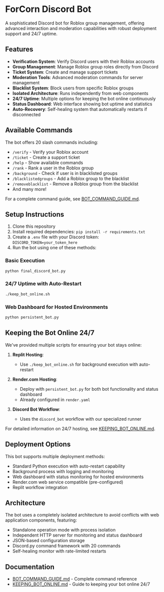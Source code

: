 # ForCorn Discord Bot

A sophisticated Discord bot for Roblox group management, offering advanced interaction and moderation capabilities with robust deployment support and 24/7 uptime.

## Features

- **Verification System**: Verify Discord users with their Roblox accounts
- **Group Management**: Manage Roblox group roles directly from Discord
- **Ticket System**: Create and manage support tickets
- **Moderation Tools**: Advanced moderation commands for server management
- **Blacklist System**: Block users from specific Roblox groups
- **Isolated Architecture**: Runs independently from web components
- **24/7 Uptime**: Multiple options for keeping the bot online continuously
- **Status Dashboard**: Web interface showing bot uptime and statistics
- **Auto-Recovery**: Self-healing system that automatically restarts if disconnected

## Available Commands

The bot offers 20 slash commands including:

- `/verify` - Verify your Roblox account
- `/ticket` - Create a support ticket
- `/help` - Show available commands
- `/rank` - Rank a user in the Roblox group
- `/background` - Check if user is in blacklisted groups
- `/blacklistedgroups` - Add a Roblox group to the blacklist
- `/removeblacklist` - Remove a Roblox group from the blacklist
- And many more!

For a complete command guide, see [BOT_COMMAND_GUIDE.md](BOT_COMMAND_GUIDE.md).

## Setup Instructions

1. Clone this repository
2. Install required dependencies: `pip install -r requirements.txt`
3. Create a `.env` file with your Discord token: `DISCORD_TOKEN=your_token_here`
4. Run the bot using one of these methods:

### Basic Execution
```bash
python final_discord_bot.py
```

### 24/7 Uptime with Auto-Restart
```bash
./keep_bot_online.sh
```

### Web Dashboard for Hosted Environments
```bash
python persistent_bot.py
```

## Keeping the Bot Online 24/7

We've provided multiple scripts for ensuring your bot stays online:

1. **Replit Hosting**:
   - Use `./keep_bot_online.sh` for background execution with auto-restart

2. **Render.com Hosting**:
   - Deploy with `persistent_bot.py` for both bot functionality and status dashboard
   - Already configured in `render.yaml`

3. **Discord Bot Workflow**:
   - Uses the `discord_bot` workflow with our specialized runner

For detailed information on 24/7 hosting, see [KEEPING_BOT_ONLINE.md](KEEPING_BOT_ONLINE.md).

## Deployment Options

This bot supports multiple deployment methods:
- Standard Python execution with auto-restart capability
- Background process with logging and monitoring
- Web dashboard with status monitoring for hosted environments
- Render.com web service compatible (pre-configured)
- Replit workflow integration

## Architecture

The bot uses a completely isolated architecture to avoid conflicts with web application components, featuring:

- Standalone operation mode with process isolation
- Independent HTTP server for monitoring and status dashboard
- JSON-based configuration storage
- Discord.py command framework with 20 commands
- Self-healing monitor with rate-limited restarts

## Documentation

- [BOT_COMMAND_GUIDE.md](BOT_COMMAND_GUIDE.md) - Complete command reference
- [KEEPING_BOT_ONLINE.md](KEEPING_BOT_ONLINE.md) - Guide to keeping your bot online 24/7
